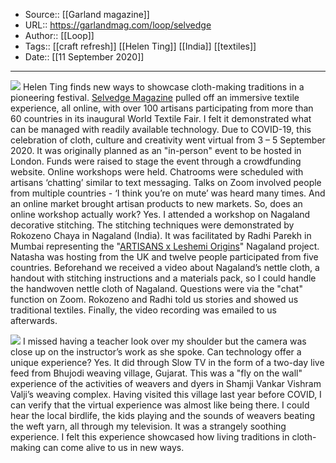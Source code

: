 ﻿
  * Source:: [[Garland magazine]]
  * URL:: https://garlandmag.com/loop/selvedge
  * Author:: [[Loop]]
  * Tags:: [[craft refresh]] [[Helen Ting]] [[India]] [[textiles]]
  * Date:: [[11 September 2020]]


* * *
![](https://garlandmag.com/wp-content/uploads/2020/09/Bhujodi-1024x877.jpg)
Helen Ting finds new ways to showcase cloth-making traditions in a pioneering festival.
[Selvedge Magazine](http://www.selvedge.org/) pulled off an immersive textile experience, all online, with over 100 artisans participating from more than 60 countries in its inaugural World Textile Fair. I felt it demonstrated what can be managed with readily available technology.
Due to COVID-19, this celebration of cloth, culture and creativity went virtual from 3 – 5 September 2020. It was originally planned as an "in-person" event to be hosted in London.
Funds were raised to stage the event through a crowdfunding website. Online workshops were held. Chatrooms were scheduled with artisans ‘chatting’ similar to text messaging. Talks on Zoom involved people from multiple countries - ‘I think you’re on mute’ was heard many times. And an online market brought artisan products to new markets.
So, does an online workshop actually work? Yes. I attended a workshop on Nagaland decorative stitching. The stitching techniques were demonstrated by Rokozeno Chaya in Nagaland (India). It was facilitated by Radhi Parekh in Mumbai representing the "[ARTISANS x Leshemi Origins](https://artisanscentre.com/)" Nagaland project. Natasha was hosting from the UK and twelve people participated from five countries. Beforehand we received a video about Nagaland’s nettle cloth, a handout with stitching instructions and a materials pack, so I could handle the handwoven nettle cloth of Nagaland. Questions were via the "chat" function on Zoom. Rokozeno and Radhi told us stories and showed us traditional textiles. Finally, the video recording was emailed to us afterwards.
 
![](https://garlandmag.com/wp-content/uploads/2020/09/NagaWorkshop-1024x576.jpg)
I missed having a teacher look over my shoulder but the camera was close up on the instructor’s work as she spoke.
Can technology offer a unique experience? Yes. It did through Slow TV in the form of a two-day live feed from Bhujodi weaving village, Gujarat. This was a "fly on the wall" experience of the activities of weavers and dyers in Shamji Vankar Vishram Valji’s weaving complex. Having visited this village last year before COVID, I can verify that the virtual experience was almost like being there. I could hear the local birdlife, the kids playing and the sounds of weavers beating the weft yarn, all through my television. It was a strangely soothing experience.
I felt this experience showcased how living traditions in cloth-making can come alive to us in new ways.

